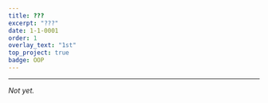```yaml
---
title: ???
excerpt: "???"
date: 1-1-0001
order: 1
overlay_text: "1st"
top_project: true
badge: OOP
---
```

---
*Not yet.*
